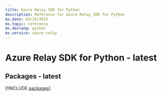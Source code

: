 ```yaml
---
title: Azure Relay SDK for Python
description: Reference for Azure Relay SDK for Python
ms.date: 03/26/2025
ms.topic: reference
ms.devlang: python
ms.service: azure-relay
---
```

# Azure Relay SDK for Python - latest
## Packages - latest
[!INCLUDE [packages](relay-index.md)]
